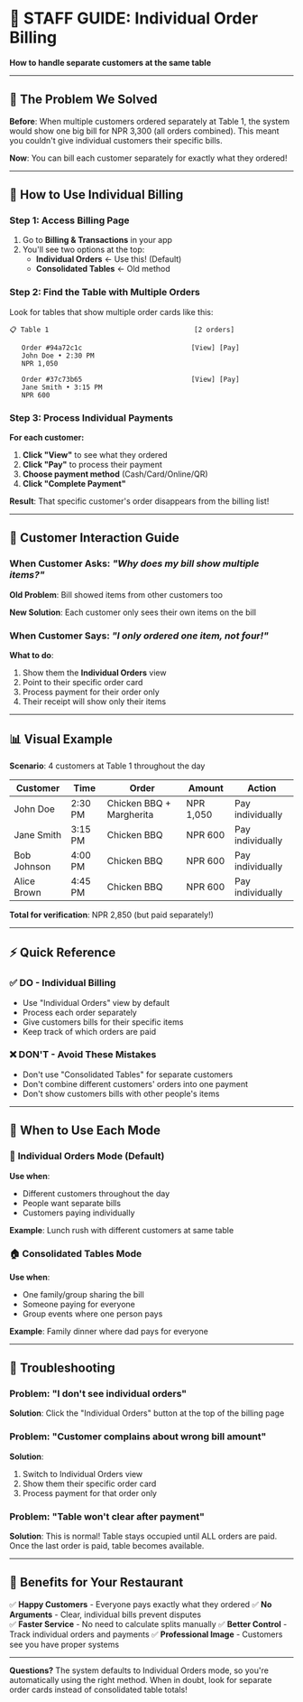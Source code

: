 # 👥 STAFF GUIDE: Individual Order Billing

**How to handle separate customers at the same table**

---

## 🎯 The Problem We Solved

**Before**: When multiple customers ordered separately at Table 1, the system would show one big bill for NPR 3,300 (all orders combined). This meant you couldn't give individual customers their specific bills.

**Now**: You can bill each customer separately for exactly what they ordered!

---

## 📱 How to Use Individual Billing

### Step 1: Access Billing Page
1. Go to **Billing & Transactions** in your app
2. You'll see two options at the top:
   - **Individual Orders** ← Use this! (Default)
   - **Consolidated Tables** ← Old method

### Step 2: Find the Table with Multiple Orders
Look for tables that show multiple order cards like this:

```
📋 Table 1                                    [2 orders]
   
   Order #94a72c1c                           [View] [Pay]
   John Doe • 2:30 PM
   NPR 1,050

   Order #37c73b65                           [View] [Pay] 
   Jane Smith • 3:15 PM
   NPR 600
```

### Step 3: Process Individual Payments

**For each customer:**
1. **Click "View"** to see what they ordered
2. **Click "Pay"** to process their payment
3. **Choose payment method** (Cash/Card/Online/QR)
4. **Click "Complete Payment"**

**Result**: That specific customer's order disappears from the billing list!

---

## 🧾 Customer Interaction Guide

### When Customer Asks: *"Why does my bill show multiple items?"*

**Old Problem**: Bill showed items from other customers too

**New Solution**: Each customer only sees their own items on the bill

### When Customer Says: *"I only ordered one item, not four!"*

**What to do**:
1. Show them the **Individual Orders** view
2. Point to their specific order card
3. Process payment for their order only
4. Their receipt will show only their items

---

## 📊 Visual Example

**Scenario**: 4 customers at Table 1 throughout the day

| Customer | Time | Order | Amount | Action |
|----------|------|-------|---------|---------|
| John Doe | 2:30 PM | Chicken BBQ + Margherita | NPR 1,050 | Pay individually |
| Jane Smith | 3:15 PM | Chicken BBQ | NPR 600 | Pay individually |
| Bob Johnson | 4:00 PM | Chicken BBQ | NPR 600 | Pay individually |  
| Alice Brown | 4:45 PM | Chicken BBQ | NPR 600 | Pay individually |

**Total for verification**: NPR 2,850 (but paid separately!)

---

## ⚡ Quick Reference

### ✅ **DO** - Individual Billing
- Use "Individual Orders" view by default
- Process each order separately  
- Give customers bills for their specific items
- Keep track of which orders are paid

### ❌ **DON'T** - Avoid These Mistakes
- Don't use "Consolidated Tables" for separate customers
- Don't combine different customers' orders into one payment
- Don't show customers bills with other people's items

---

## 🔄 When to Use Each Mode

### 👥 **Individual Orders Mode** (Default)
**Use when**: 
- Different customers throughout the day
- People want separate bills
- Customers paying individually

**Example**: Lunch rush with different customers at same table

### 🏠 **Consolidated Tables Mode**  
**Use when**:
- One family/group sharing the bill
- Someone paying for everyone
- Group events where one person pays

**Example**: Family dinner where dad pays for everyone

---

## 🚨 Troubleshooting

### Problem: "I don't see individual orders"
**Solution**: Click the "Individual Orders" button at the top of the billing page

### Problem: "Customer complains about wrong bill amount"  
**Solution**: 
1. Switch to Individual Orders view
2. Show them their specific order card
3. Process payment for that order only

### Problem: "Table won't clear after payment"
**Solution**: This is normal! Table stays occupied until ALL orders are paid. Once the last order is paid, table becomes available.

---

## 🎉 Benefits for Your Restaurant

✅ **Happy Customers** - Everyone pays exactly what they ordered
✅ **No Arguments** - Clear, individual bills prevent disputes  
✅ **Faster Service** - No need to calculate splits manually
✅ **Better Control** - Track individual orders and payments
✅ **Professional Image** - Customers see you have proper systems

---

**Questions?** The system defaults to Individual Orders mode, so you're automatically using the right method. When in doubt, look for separate order cards instead of consolidated table totals!
